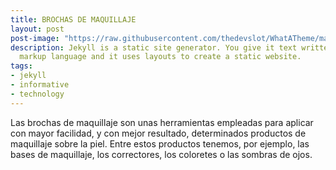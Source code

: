 ```yaml
---
title: BROCHAS DE MAQUILLAJE 
layout: post
post-image: "https://raw.githubusercontent.com/thedevslot/WhatATheme/master/assets/images/What%20is%20Jekyll%20and%20How%20to%20use%20it.png?token=AHMQUELVG36IDSA4SZEZ5P26Z64IW"
description: Jekyll is a static site generator. You give it text written in your favorite
  markup language and it uses layouts to create a static website.
tags:
- jekyll
- informative
- technology
---
```


Las brochas de maquillaje son unas herramientas empleadas para aplicar con mayor facilidad, y con mejor resultado, determinados productos de maquillaje sobre la piel. Entre estos productos tenemos, por ejemplo, las bases de maquillaje, los correctores, los coloretes o las sombras de ojos.


